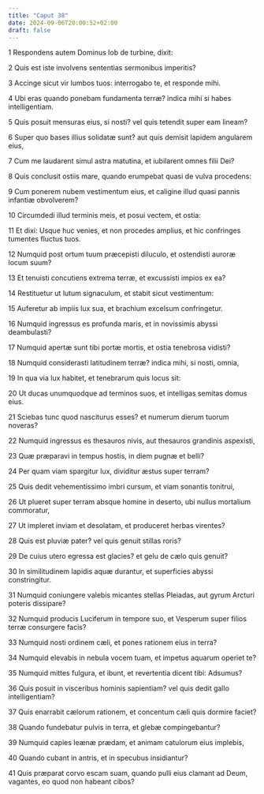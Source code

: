 ```yaml
---
title: "Caput 38"
date: 2024-09-06T20:00:52+02:00
draft: false
---
```



1 Respondens autem Dominus Iob de turbine, dixit:

2 Quis est iste involvens sententias sermonibus imperitis?

3 Accinge sicut vir lumbos tuos: interrogabo te, et responde mihi.

4 Ubi eras quando ponebam fundamenta terræ? indica mihi si habes intelligentiam.

5 Quis posuit mensuras eius, si nosti? vel quis tetendit super eam lineam?

6 Super quo bases illius solidatæ sunt? aut quis demisit lapidem angularem eius,

7 Cum me laudarent simul astra matutina, et iubilarent omnes filii Dei?

8 Quis conclusit ostiis mare, quando erumpebat quasi de vulva procedens:

9 Cum ponerem nubem vestimentum eius, et caligine illud quasi pannis infantiæ obvolverem?

10 Circumdedi illud terminis meis, et posui vectem, et ostia:

11 Et dixi: Usque huc venies, et non procedes amplius, et hic confringes tumentes fluctus tuos.

12 Numquid post ortum tuum præcepisti diluculo, et ostendisti auroræ locum suum?

13 Et tenuisti concutiens extrema terræ, et excussisti impios ex ea?

14 Restituetur ut lutum signaculum, et stabit sicut vestimentum:

15 Auferetur ab impiis lux sua, et brachium excelsum confringetur.

16 Numquid ingressus es profunda maris, et in novissimis abyssi deambulasti?

17 Numquid apertæ sunt tibi portæ mortis, et ostia tenebrosa vidisti?

18 Numquid considerasti latitudinem terræ? indica mihi, si nosti, omnia,

19 In qua via lux habitet, et tenebrarum quis locus sit:

20 Ut ducas unumquodque ad terminos suos, et intelligas semitas domus eius.

21 Sciebas tunc quod nasciturus esses? et numerum dierum tuorum noveras?

22 Numquid ingressus es thesauros nivis, aut thesauros grandinis aspexisti,

23 Quæ præparavi in tempus hostis, in diem pugnæ et belli?

24 Per quam viam spargitur lux, dividitur æstus super terram?

25 Quis dedit vehementissimo imbri cursum, et viam sonantis tonitrui,

26 Ut plueret super terram absque homine in deserto, ubi nullus mortalium commoratur,

27 Ut impleret inviam et desolatam, et produceret herbas virentes?

28 Quis est pluviæ pater? vel quis genuit stillas roris?

29 De cuius utero egressa est glacies? et gelu de cælo quis genuit?

30 In similitudinem lapidis aquæ durantur, et superficies abyssi constringitur.

31 Numquid coniungere valebis micantes stellas Pleiadas, aut gyrum Arcturi poteris dissipare?

32 Numquid producis Luciferum in tempore suo, et Vesperum super filios terræ consurgere facis?

33 Numquid nosti ordinem cæli, et pones rationem eius in terra?

34 Numquid elevabis in nebula vocem tuam, et impetus aquarum operiet te?

35 Numquid mittes fulgura, et ibunt, et revertentia dicent tibi: Adsumus?

36 Quis posuit in visceribus hominis sapientiam? vel quis dedit gallo intelligentiam?

37 Quis enarrabit cælorum rationem, et concentum cæli quis dormire faciet?

38 Quando fundebatur pulvis in terra, et glebæ compingebantur?

39 Numquid capies leænæ prædam, et animam catulorum eius implebis,

40 Quando cubant in antris, et in specubus insidiantur?

41 Quis præparat corvo escam suam, quando pulli eius clamant ad Deum, vagantes, eo quod non habeant cibos?

